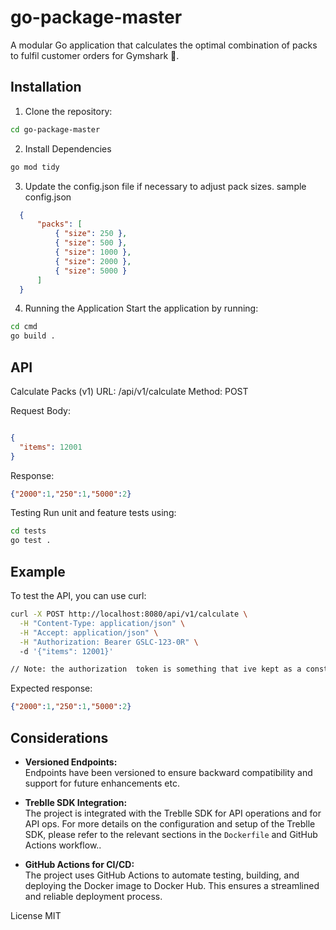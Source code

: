 # go-package-master
A modular Go application that calculates the optimal combination of packs to fulfil customer orders for Gymshark 🦈.

## Installation

1. Clone the repository:

```sh
cd go-package-master
```
2. Install Dependencies
```sh
go mod tidy
```

3. Update the config.json file if necessary to adjust pack sizes.
   sample config.json
```json
  {
      "packs": [
          { "size": 250 },
          { "size": 500 },
          { "size": 1000 },
          { "size": 2000 },
          { "size": 5000 }
      ]
  }
```
4. Running the Application
Start the application by running:

```sh
cd cmd
go build .
```

## API
Calculate Packs (v1)
URL: /api/v1/calculate
Method: POST

Request Body:
```json

{
  "items": 12001
}
```
Response:
```json
{"2000":1,"250":1,"5000":2}
```
Testing
Run unit and feature tests using:

```sh
cd tests
go test .
```

## Example
To test the API, you can use curl:

```sh
curl -X POST http://localhost:8080/api/v1/calculate \
  -H "Content-Type: application/json" \
  -H "Accept: application/json" \
  -H "Authorization: Bearer GSLC-123-0R" \ 
  -d '{"items": 12001}'

// Note: the authorization  token is something that ive kept as a constant for now with  value as shown above
```

Expected response:

```json
{"2000":1,"250":1,"5000":2}
```

## Considerations
- **Versioned Endpoints:**  
  Endpoints have been versioned to ensure backward compatibility and support for future enhancements etc.

- **Treblle SDK Integration:**  
 The project is integrated with the Treblle SDK for API operations and for API ops.  For more details on the configuration and setup of the Treblle SDK, please refer to the relevant sections in the `Dockerfile` and GitHub Actions workflow..

- **GitHub Actions for CI/CD:**  
  The project uses GitHub Actions to automate testing, building, and deploying the Docker image to Docker Hub. This ensures a streamlined and reliable deployment process.


License
MIT
